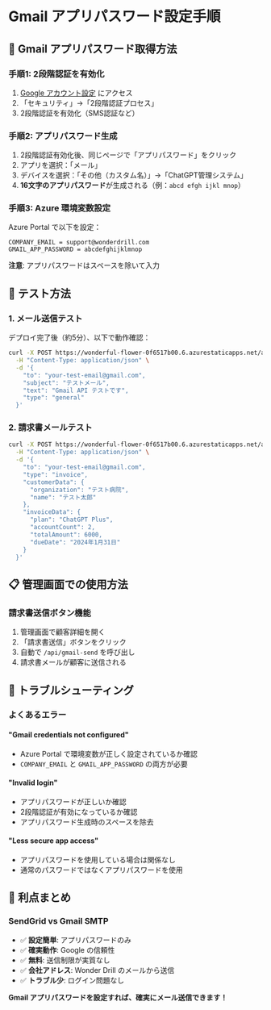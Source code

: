 # Gmail アプリパスワード設定手順

## 🔐 **Gmail アプリパスワード取得方法**

### **手順1: 2段階認証を有効化**
1. [Google アカウント設定](https://myaccount.google.com/) にアクセス
2. 「セキュリティ」→「2段階認証プロセス」
3. 2段階認証を有効化（SMS認証など）

### **手順2: アプリパスワード生成**
1. 2段階認証有効化後、同じページで「アプリパスワード」をクリック
2. アプリを選択：「メール」
3. デバイスを選択：「その他（カスタム名）」→「ChatGPT管理システム」
4. **16文字のアプリパスワード**が生成される（例：`abcd efgh ijkl mnop`）

### **手順3: Azure 環境変数設定**
Azure Portal で以下を設定：

```
COMPANY_EMAIL = support@wonderdrill.com
GMAIL_APP_PASSWORD = abcdefghijklmnop
```

**注意**: アプリパスワードはスペースを除いて入力

## 🧪 **テスト方法**

### **1. メール送信テスト**
デプロイ完了後（約5分）、以下で動作確認：

```bash
curl -X POST https://wonderful-flower-0f6517b00.6.azurestaticapps.net/api/gmail-send \
  -H "Content-Type: application/json" \
  -d '{
    "to": "your-test-email@gmail.com",
    "subject": "テストメール",
    "text": "Gmail API テストです",
    "type": "general"
  }'
```

### **2. 請求書メールテスト**
```bash
curl -X POST https://wonderful-flower-0f6517b00.6.azurestaticapps.net/api/gmail-send \
  -H "Content-Type: application/json" \
  -d '{
    "to": "your-test-email@gmail.com",
    "type": "invoice",
    "customerData": {
      "organization": "テスト病院",
      "name": "テスト太郎"
    },
    "invoiceData": {
      "plan": "ChatGPT Plus",
      "accountCount": 2,
      "totalAmount": 6000,
      "dueDate": "2024年1月31日"
    }
  }'
```

## 📋 **管理画面での使用方法**

### **請求書送信ボタン機能**
1. 管理画面で顧客詳細を開く
2. 「請求書送信」ボタンをクリック
3. 自動で `/api/gmail-send` を呼び出し
4. 請求書メールが顧客に送信される

## 🔧 **トラブルシューティング**

### **よくあるエラー**

#### **"Gmail credentials not configured"**
- Azure Portal で環境変数が正しく設定されているか確認
- `COMPANY_EMAIL` と `GMAIL_APP_PASSWORD` の両方が必要

#### **"Invalid login"**
- アプリパスワードが正しいか確認
- 2段階認証が有効になっているか確認
- アプリパスワード生成時のスペースを除去

#### **"Less secure app access"**
- アプリパスワードを使用している場合は関係なし
- 通常のパスワードではなくアプリパスワードを使用

## 🎯 **利点まとめ**

### **SendGrid vs Gmail SMTP**
- ✅ **設定簡単**: アプリパスワードのみ
- ✅ **確実動作**: Google の信頼性
- ✅ **無料**: 送信制限が実質なし
- ✅ **会社アドレス**: Wonder Drill のメールから送信
- ✅ **トラブル少**: ログイン問題なし

**Gmail アプリパスワードを設定すれば、確実にメール送信できます！**
